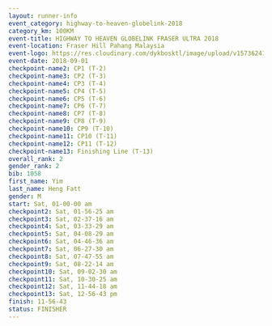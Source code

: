 ```yaml
---
layout: runner-info 
event_category: highway-to-heaven-globelink-2018 
category_km: 100KM 
event-title: HIGHWAY TO HEAVEN GLOBELINK FRASER ULTRA 2018 
event-location: Fraser Hill Pahang Malaysia 
event-logo: https://res.cloudinary.com/dykbosktl/image/upload/v1573624145/Logo/download_nnzjlh.png 
event-date: 2018-09-01 
checkpoint-name2: CP1 (T-2) 
checkpoint-name3: CP2 (T-3) 
checkpoint-name4: CP3 (T-4) 
checkpoint-name5: CP4 (T-5) 
checkpoint-name6: CP5 (T-6) 
checkpoint-name7: CP6 (T-7) 
checkpoint-name8: CP7 (T-8) 
checkpoint-name9: CP8 (T-9) 
checkpoint-name10: CP9 (T-10) 
checkpoint-name11: CP10 (T-11) 
checkpoint-name12: CP11 (T-12) 
checkpoint-name13: Finishing Line (T-13) 
overall_rank: 2
gender_rank: 2
bib: 1058
first_name: Yim
last_name: Heng Fatt
gender: M
start: Sat, 01-00-00 am
checkpoint2: Sat, 01-56-25 am
checkpoint3: Sat, 02-37-16 am
checkpoint4: Sat, 03-33-29 am
checkpoint5: Sat, 04-08-29 am
checkpoint6: Sat, 04-46-36 am
checkpoint7: Sat, 06-27-30 am
checkpoint8: Sat, 07-47-55 am
checkpoint9: Sat, 08-22-14 am
checkpoint10: Sat, 09-02-30 am
checkpoint11: Sat, 10-30-25 am
checkpoint12: Sat, 11-44-18 am
checkpoint13: Sat, 12-56-43 pm
finish: 11-56-43
status: FINISHER
---
```

